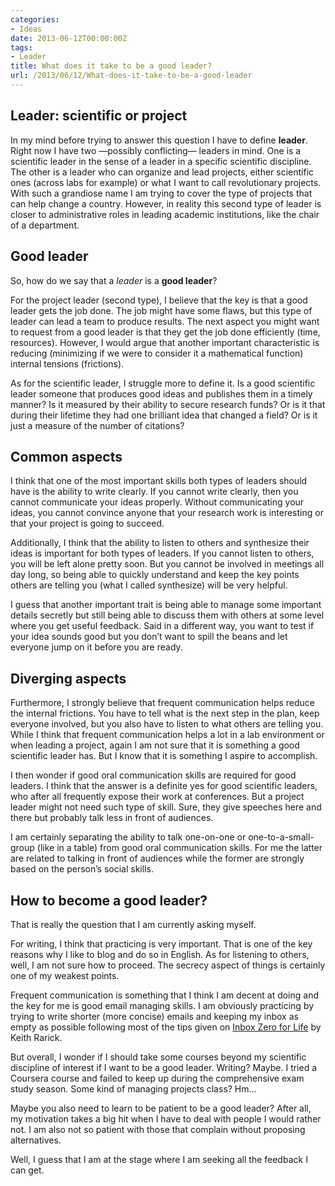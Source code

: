 ```yaml
---
categories:
- Ideas
date: 2013-06-12T00:00:00Z
tags:
- Leader
title: What does it take to be a good leader?
url: /2013/06/12/What-does-it-take-to-be-a-good-leader
---
```


<h2>Leader: scientific or project</h2>
<p>In my mind before trying to answer this question I have to define <strong>leader</strong>. Right now I have two —possibly conflicting— leaders in mind. One is a scientific leader in the sense of a leader in a specific scientific discipline. The other is a leader who can organize and lead projects, either scientific ones (across labs for example) or what I want to call revolutionary projects. With such a grandiose name I am trying to cover the type of projects that can help change a country. However, in reality this second type of leader is closer to administrative roles in leading academic institutions, like the chair of a department.</p>
<h2>Good leader</h2>
<p>So, how do we say that a <em>leader</em> is a <strong>good leader</strong>?</p>
<p>For the project leader (second type), I believe that the key is that a good leader gets the job done. The job might have some flaws, but this type of leader can lead a team to produce results. The next aspect you might want to request from a good leader is that they get the job done efficiently (time, resources). However, I would argue that another important characteristic is reducing (minimizing if we were to consider it a mathematical function) internal tensions (frictions).</p>
<p>As for the scientific leader, I struggle more to define it. Is a good scientific leader someone that produces good ideas and publishes them in a timely manner? Is it measured by their ability to secure research funds? Or is it that during their lifetime they had one brilliant idea that changed a field? Or is it just a measure of the number of citations?</p>
<h2>Common aspects</h2>
<p>I think that one of the most important skills both types of leaders should have is the ability to write clearly. If you cannot write clearly, then you cannot communicate your ideas properly. Without communicating your ideas, you cannot convince anyone that your research work is interesting or that your project is going to succeed.</p>
<p>Additionally, I think that the ability to listen to others and synthesize their ideas is important for both types of leaders. If you cannot listen to others, you will be left alone pretty soon. But you cannot be involved in meetings all day long, so being able to quickly understand and keep the key points others are telling you (what I called synthesize) will be very helpful.</p>
<p>I guess that another important trait is being able to manage some important details secretly but still being able to discuss them with others at some level where you get useful feedback. Said in a different way, you want to test if your idea sounds good but you don&#8217;t want to spill the beans and let everyone jump on it before you are ready.</p>
<h2>Diverging aspects</h2>
<p>Furthermore, I strongly believe that frequent communication helps reduce the internal frictions. You have to tell what is the next step in the plan, keep everyone involved, but you also have to listen to what others are telling you. While I think that frequent communication helps a lot in a lab environment or when leading a project, again I am not sure that it is something a good scientific leader has. But I know that it is something I aspire to accomplish.</p>
<p>I then wonder if good oral communication skills are required for good leaders. I think that the answer is a definite yes for good scientific leaders, who after all frequently expose their work at conferences. But a project leader might not need such type of skill. Sure, they give speeches here and there but probably talk less in front of audiences.</p>
<p>I am certainly separating the ability to talk one-on-one or one-to-a-small-group (like in a table) from good oral communication skills. For me the latter are related to talking in front of audiences while the former are strongly based on the person&#8217;s social skills.</p>
<h2>How to become a good leader?</h2>
<p>That is really the question that I am currently asking myself.</p>
<p>For writing, I think that practicing is very important. That is one of the key reasons why I like to blog and do so in English. As for listening to others, well, I am not sure how to proceed. The secrecy aspect of things is certainly one of my weakest points.</p>
<p>Frequent communication is something that I think I am decent at doing and the key for me is good email managing skills. I am obviously practicing by trying to write shorter (more concise) emails and keeping my inbox as empty as possible following most of the tips given on <a href="http://xph.us/2013/01/22/inbox-zero-for-life.html">Inbox Zero for Life</a> by Keith Rarick.</p>
<p>But overall, I wonder if I should take some courses beyond my scientific discipline of interest if I want to be a good leader. Writing? Maybe. I tried a Coursera course and failed to keep up during the comprehensive exam study season. Some kind of managing projects class? Hm…</p>
<p>Maybe you also need to learn to be patient to be a good leader? After all, my motivation takes a big hit when I have to deal with people I would rather not. I am also not so patient with those that complain without proposing alternatives.</p>
<p>Well, I guess that I am at the stage where I am seeking all the feedback I can get.</p>
